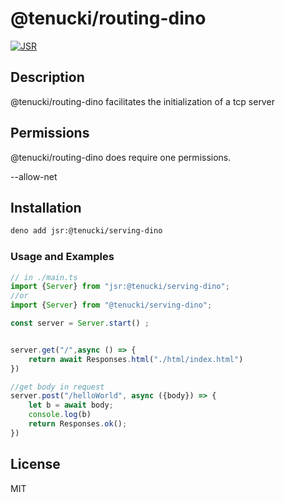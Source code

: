 # @tenucki/routing-dino

[![JSR](https://jsr.io/@tenucki/serving-dino)](https://jsr.io/@tenucki/serving-dino)

## Description

@tenucki/routing-dino facilitates the initialization of a tcp server

## Permissions

@tenucki/routing-dino does require one permissions.

--allow-net

## Installation

```bash
deno add jsr:@tenucki/serving-dino
```

### Usage and Examples

```ts
// in ./main.ts
import {Server} from "jsr:@tenucki/serving-dino";
//or
import {Server} from "@tenucki/serving-dino";

const server = Server.start() ;


server.get("/",async () => {
    return await Responses.html("./html/index.html")
})

//get body in request
server.post("/helloWorld", async ({body}) => {
    let b = await body;
    console.log(b)
    return Responses.ok();
})
```

## License

MIT
